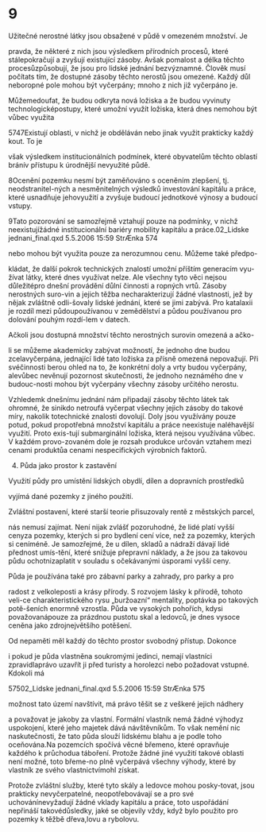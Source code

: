 # 9

Užitečné nerostné látky jsou obsažené v půdě v omezeném množství. Je

pravda, že některé z nich jsou výsledkem přírodních procesů, které stálepokračují a zvyšují existující zásoby. Avšak pomalost a délka těchto procesůzpůsobují, že jsou pro lidské jednání bezvýznamné. Člověk musí počítats tím, že dostupné zásoby těchto nerostů jsou omezené. Každý důl neboropné pole mohou být vyčerpány; mnoho z nich již vyčerpáno je.

Můžemedoufat, že budou odkryta nová ložiska a že budou vyvinuty technologicképostupy, které umožní využít ložiska, která dnes nemohou být vůbec využita

5747Existují oblasti, v nichž je obděláván nebo jinak využit prakticky každý kout. To je

však výsledkem institucionálních podmínek, které obyvatelům těchto oblastí bránív přístupu k úrodnější nevyužité půdě.

8Ocenění pozemku nesmí být zaměňováno s oceněním zlepšení, tj. neodstranitel-ných a nesměnitelných výsledků investování kapitálu a práce, které usnadňuje jehovyužití a zvyšuje budoucí jednotkové výnosy a budoucí vstupy.

9Tato pozorování se samozřejmě vztahují pouze na podmínky, v nichž neexistujížádné institucionální bariéry mobility kapitálu a práce.02_Lidske jednani_final.qxd 5.5.2006 15:59 StrÆnka 574

nebo mohou být využita pouze za nerozumnou cenu. Můžeme také předpo-

kládat, že další pokrok technických znalostí umožní příštím generacím vyu-žívat látky, které dnes využívat nelze. Ale všechny tyto věci nejsou důležitépro dnešní provádění důlní činnosti a ropných vrtů. Zásoby nerostných suro-vin a jejich těžba necharakterizují žádné vlastnosti, jež by nějak zvláštně odli-šovaly lidské jednání, které se jimi zabývá. Pro katalaxii je rozdíl mezi půdoupoužívanou v zemědělství a půdou používanou pro dolování pouhým rozdí-lem v datech.

Ačkoli jsou dostupná množství těchto nerostných surovin omezená a ačko-

li se můžeme akademicky zabývat možností, že jednoho dne budou zcelavyčerpána, jednající lidé tato ložiska za přísně omezená nepovažují. Při svéčinnosti berou ohled na to, že konkrétní doly a vrty budou vyčerpány, alevůbec nevěnují pozornost skutečnosti, že jednoho neznámého dne v budouc-nosti mohou být vyčerpány všechny zásoby určitého nerostu.

Vzhledemk dnešnímu jednání nám připadají zásoby těchto látek tak ohromné, že sinikdo netroufá vyčerpat všechny jejich zásoby do takové míry, nakolik totechnické znalosti dovolují. Doly jsou využívány pouze potud, pokud propotřebná množství kapitálu a práce neexistuje naléhavější využití. Proto exis-tují submarginální ložiska, která nejsou využívána vůbec. V každém provo-zovaném dole je rozsah produkce určován vztahem mezi cenami produktůa cenami nespecifických výrobních faktorů.

4. Půda jako prostor k zastavění

Využití půdy pro umístění lidských obydlí, dílen a dopravních prostředků

vyjímá dané pozemky z jiného použití.

Zvláštní postavení, které starší teorie přisuzovaly rentě z městských parcel,

nás nemusí zajímat. Není nijak zvlášť pozoruhodné, že lidé platí vyšší cenyza pozemky, kterých si pro bydlení cení více, než za pozemky, kterých si ceníméně. Je samozřejmé, že u dílen, skladů a nádraží dávají lidé přednost umís-tění, které snižuje přepravní náklady, a že jsou za takovou půdu ochotnizaplatit v souladu s očekávanými úsporami vyšší ceny.

Půda je používána také pro zábavní parky a zahrady, pro parky a pro

radost z velkoleposti a krásy přírody. S rozvojem lásky k přírodě, tohoto veli-ce charakteristického rysu „buržoazní“ mentality, poptávka po takových potě-šeních enormně vzrostla. Půda ve vysokých pohořích, kdysi považovanápouze za prázdnou pustotu skal a ledovců, je dnes vysoce ceněna jako zdrojnejvětšího potěšení.

Od nepaměti měl každý do těchto prostor svobodný přístup. Dokonce

i pokud je půda vlastněna soukromými jedinci, nemají vlastníci zpravidlaprávo uzavřít ji před turisty a horolezci nebo požadovat vstupné. Kdokoli má

57502_Lidske jednani_final.qxd 5.5.2006 15:59 StrÆnka 575

možnost tato území navštívit, má právo těšit se z veškeré jejich nádhery

a považovat je jakoby za vlastní. Formální vlastník nemá žádné výhodyz uspokojení, které jeho majetek dává návštěvníkům. To však nemění nic naskutečnosti, že tato půda slouží lidskému blahu a je podle toho oceňována.Na pozemcích spočívá věcné břemeno, které opravňuje každého k průchodua táboření. Protože žádné jiné využití takové oblasti není možné, toto břeme-no plně vyčerpává všechny výhody, které by vlastník ze svého vlastnictvímohl získat.

Protože zvláštní služby, které tyto skály a ledovce mohou posky-tovat, jsou prakticky nevyčerpatelné, neopotřebovávají se a pro své uchovánínevyžadují žádné vklady kapitálu a práce, toto uspořádání nepřináší takovédůsledky, jaké se objevily vždy, když bylo použito pro pozemky k těžbě dřeva,lovu a rybolovu.
